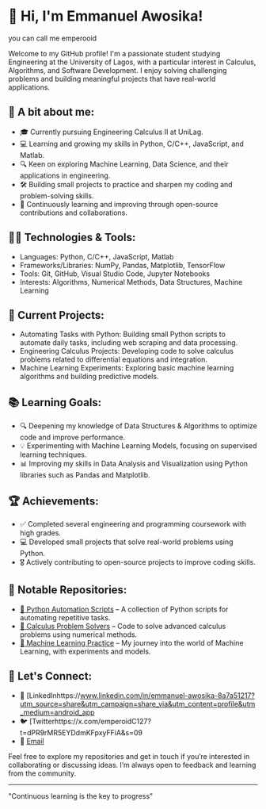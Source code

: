 # 👋 Hi, I'm Emmanuel Awosika!
you can call me emperooid  

Welcome to my GitHub profile! I'm a passionate student studying Engineering at the University of Lagos, with a particular interest in Calculus, Algorithms, and Software Development. I enjoy solving challenging problems and building meaningful projects that have real-world applications.

## 🌟 A bit about me:
- 🎓 Currently pursuing Engineering Calculus II at UniLag.
- 💻 Learning and growing my skills in Python, C/C++, JavaScript, and Matlab.
- 🔍 Keen on exploring Machine Learning, Data Science, and their applications in engineering.
- 🛠️ Building small projects to practice and sharpen my coding and problem-solving skills.
- 🌱 Continuously learning and improving through open-source contributions and collaborations.

## 🧑‍💻 Technologies & Tools:
- Languages: Python, C/C++, JavaScript, Matlab
- Frameworks/Libraries: NumPy, Pandas, Matplotlib, TensorFlow
- Tools: Git, GitHub, Visual Studio Code, Jupyter Notebooks
- Interests: Algorithms, Numerical Methods, Data Structures, Machine Learning

## 🚀 Current Projects:
- Automating Tasks with Python: Building small Python scripts to automate daily tasks, including web scraping and data processing.
- Engineering Calculus Projects: Developing code to solve calculus problems related to differential equations and integration.
- Machine Learning Experiments: Exploring basic machine learning algorithms and building predictive models.

## 📚 Learning Goals:
- 🔍 Deepening my knowledge of Data Structures & Algorithms to optimize code and improve performance.
- 💡 Experimenting with Machine Learning Models, focusing on supervised learning techniques.
- 📊 Improving my skills in Data Analysis and Visualization using Python libraries such as Pandas and Matplotlib.

## 🏆 Achievements:
- ✅ Completed several engineering and programming coursework with high grades.
- 💻 Developed small projects that solve real-world problems using Python.
- 🎖️ Actively contributing to open-source projects to improve coding skills.

## 📂 Notable Repositories:
- [📁 Python Automation Scripts](https://github.com/yourusername/python-automation-scripts) – A collection of Python scripts for automating repetitive tasks.
- [📁 Calculus Problem Solvers](https://github.com/yourusername/calculus-solvers) – Code to solve advanced calculus problems using numerical methods.
- [📁 Machine Learning Practice](https://github.com/yourusername/ml-practice) – My journey into the world of Machine Learning, with experiments and models.

## 💬 Let's Connect:
- 💼 [LinkedInhttps://www.linkedin.com/in/emmanuel-awosika-8a7a51217?utm_source=share&utm_campaign=share_via&utm_content=profile&utm_medium=android_app
- 🐦 [Twitterhttps://x.com/emperoidC127?t=dPR9rMR5EYDdmKFpxyFFiA&s=09
- 📧 [Email](mailto:awosikaemmanueldefirst@gmail.com)

Feel free to explore my repositories and get in touch if you’re interested in collaborating or discussing ideas. I’m always open to feedback and learning from the community.

---

"Continuous learning is the key to progress"